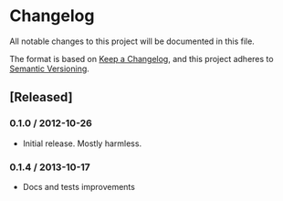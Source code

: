 # Changelog
All notable changes to this project will be documented in this file.

The format is based on [Keep a Changelog](https://keepachangelog.com/en/1.0.0/),
and this project adheres to [Semantic Versioning](https://semver.org/spec/v2.0.0.html).

## [Released]

### 0.1.0 / 2012-10-26

* Initial release. Mostly harmless.

### 0.1.4 / 2013-10-17

* Docs and tests improvements
